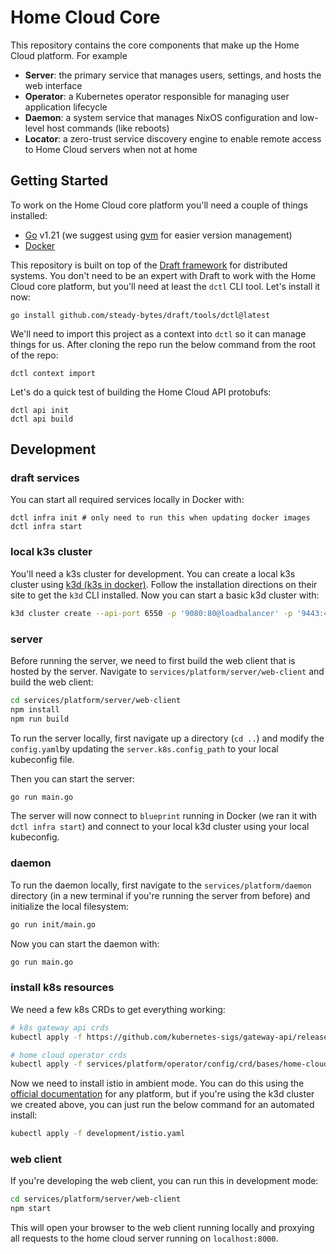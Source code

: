 # Home Cloud Core

This repository contains the core components that make up the Home Cloud platform. For example

- **Server**: the primary service that manages users, settings, and hosts the web interface
- **Operator**: a Kubernetes operator responsible for managing user application lifecycle
- **Daemon**: a system service that manages NixOS configuration and low-level host commands (like reboots)
- **Locator**: a zero-trust service discovery engine to enable remote access to Home Cloud servers when not at home

## Getting Started

To work on the Home Cloud core platform you'll need a couple of things installed:

* [Go](https://golang.org/doc/install) v1.21 (we suggest using [gvm](https://github.com/moovweb/gvm) for easier version management)
* [Docker](https://docs.docker.com/get-docker/)

This repository is built on top of the [Draft framework](https://github.com/steady-bytes/draft) for distributed systems. You don't need to be an expert with Draft to work with the Home Cloud core platform, but you'll need at least the `dctl` CLI tool. Let's install it now:

```shell
go install github.com/steady-bytes/draft/tools/dctl@latest
```

We'll need to import this project as a context into `dctl` so it can manage things for us. After cloning the repo run the below command from the root of the repo:

```shell
dctl context import
```

Let's do a quick test of building the Home Cloud API protobufs:

```shell
dctl api init
dctl api build
```

## Development

### draft services

You can start all required services locally in Docker with:

```shell
dctl infra init # only need to run this when updating docker images
dctl infra start
```

### local k3s cluster

You'll need a k3s cluster for development. You can create a local k3s cluster using [k3d (k3s in docker)](https://k3d.io/stable/). Follow the installation directions on their site to get the `k3d` CLI installed. Now you can start a basic k3d cluster with:

```sh
k3d cluster create --api-port 6550 -p '9080:80@loadbalancer' -p '9443:443@loadbalancer' --agents 1 --k3s-arg '--disable=traefik@server:*' home-cloud
```

### server

Before running the server, we need to first build the web client that is hosted by the server. Navigate to `services/platform/server/web-client` and build the web client:

```sh
cd services/platform/server/web-client
npm install
npm run build
```

To run the server locally, first navigate up a directory (`cd ..`) and modify the `config.yaml`by updating the `server.k8s.config_path` to your local kubeconfig file.

Then you can start the server:

```sh
go run main.go
```

The server will now connect to `blueprint` running in Docker (we ran it with `dctl infra start`) and connect to your local k3d cluster using your local kubeconfig.

### daemon

To run the daemon locally, first navigate to the `services/platform/daemon` directory (in a new terminal if you're running the server from before) and initialize the local filesystem:

```sh
go run init/main.go
```

Now you can start the daemon with:

```sh
go run main.go
```

### install k8s resources

We need a few k8s CRDs to get everything working:

```sh
# k8s gateway api crds
kubectl apply -f https://github.com/kubernetes-sigs/gateway-api/releases/download/v1.3.0/standard-install.yaml

# home cloud operator crds
kubectl apply -f services/platform/operator/config/crd/bases/home-cloud.io_apps.yaml
```

Now we need to install istio in ambient mode. You can do this using the [official documentation](https://istio.io/latest/docs/ambient/install/) for any platform, but if you're using the k3d cluster we created above, you can just run the below command for an automated install:

```sh
kubectl apply -f development/istio.yaml
```

### web client

If you're developing the web client, you can run this in development mode:

```sh
cd services/platform/server/web-client
npm start
```

This will open your browser to the web client running locally and proxying all requests to the home cloud server running on `localhost:8000`.
